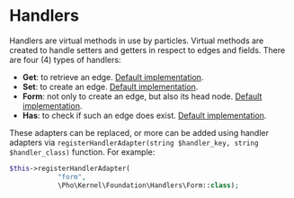 # Handlers

Handlers are virtual methods in use by particles. Virtual methods are created to handle setters and getters in respect to edges and fields. There are four (4) types of handlers:

* **Get**: to retrieve an edge. [Default implementation](https://github.com/phonetworks/pho-framework/blob/master/src/Pho/Framework/Handlers/Get.php).
* **Set**: to create an edge. [Default implementation](https://github.com/phonetworks/pho-framework/blob/master/src/Pho/Framework/Handlers/Set.php).
* **Form**: not only to create an edge, but also its head node. [Default implementation](https://github.com/phonetworks/pho-framework/blob/master/src/Pho/Framework/Handlers/Form.php).
* **Has**: to check if such an edge does exist. [Default implementation](https://github.com/phonetworks/pho-framework/blob/master/src/Pho/Framework/Handlers/Has.php).

These adapters can be replaced, or more can be added using handler adapters via ```registerHandlerAdapter(string $handler_key, string $handler_class)``` function. For example:

```php
$this->registerHandlerAdapter(
            "form",
            \Pho\Kernel\Foundation\Handlers\Form::class);
```
